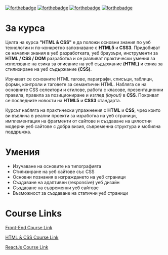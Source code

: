 [![forthebadge](https://forthebadge.com/images/badges/built-with-love.svg)](https://forthebadge.com) [![forthebadge](https://forthebadge.com/images/badges/uses-js.svg)](https://forthebadge.com) [![forthebadge](https://forthebadge.com/images/badges/uses-html.svg)](https://forthebadge.com) [![forthebadge](https://forthebadge.com/images/badges/60-percent-of-the-time-works-every-time.svg)](https://forthebadge.com)

# За курса

Целта на курса **"HTML & CSS"** е да положи основни знания по уеб технологии и по-конкретно запознаване с **HTML5** и **CSS3**. Придобиват се начални знания в уеб разработката, уеб браузъри, инструменти за **HTML / CSS / DOM** разработка и се развиват практически умения за използване на езика за описание на уеб съдържание **(HTML)** и езика за стилизиране на уеб съдържание **(CSS)**.

Изучават се основните HTML тагове, параграфи, списъци, таблици, форми, контроли и таговете за семантичен HTML. Набляга се на основните CSS селектори и стилове, работа с класове, презентационни правила, правила за позициониране и изглед _(layout)_ в **CSS**. Покриват се последните новости на **HTML5** и **CSS3** стандарта.

Курсът набляга на практически упражнения с **HTML** и **CSS**, чрез които ви въвлича в реални проекти за изработка на уеб страници, имплементация на фрагменти от сайтове и създаване на цялостни модерни уеб сайтове с добра визия, съвременна структура и мобилна поддръжка.

# Умения

- Изучаване на основите на типографията
- Стилизиране на уеб сайтове със CSS
- Основни познания в изграждането на уеб страници
- Създаване на адаптивен (responsive) уеб дизайн
- Създаване на съвременни уеб сайтове
- Възможност за създаване на статични уеб страници

# Course Links

[Front-End Course Link](https://softuni.bg/modules/95/front-end/1304)

[HTML & CSS Course Link](https://softuni.bg/trainings/3530/html-and-css-september-2021/internal)

[ReactJs Course Link](https://softuni.bg/trainings/3497/reactjs-november-2021/internal)
